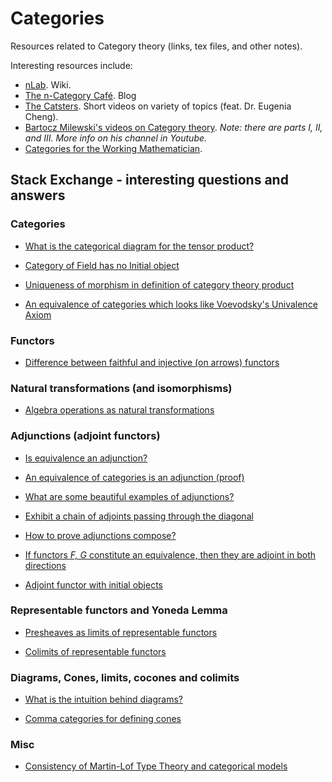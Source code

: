 # Categories
Resources related to Category theory (links, tex files, and other notes).

Interesting resources include:
- [nLab](https://ncatlab.org/nlab/show/HomePage). Wiki.
- [The n-Category Café](https://golem.ph.utexas.edu/category/). Blog
- [The Catsters](https://www.youtube.com/user/TheCatsters). Short videos on variety of topics (feat. Dr. Eugenia Cheng).
- [Bartocz Milewski's videos on Category theory](https://www.youtube.com/watch?v=I8LbkfSSR58&list=PLbgaMIhjbmEnaH_LTkxLI7FMa2HsnawM_). *Note: there are parts I, II, and III. More info on his channel in Youtube.*
- [Categories for the Working Mathematician](https://www.amazon.com/Categories-Working-Mathematician-Graduate-Mathematics/dp/0387984038).

## Stack Exchange - interesting questions and answers

### Categories

- [What is the categorical diagram for the tensor product?](https://math.stackexchange.com/questions/100633/what-is-the-categorical-diagram-for-the-tensor-product)

- [Category of Field has no Initial object](https://math.stackexchange.com/questions/81458/category-of-field-has-no-initial-object)

- [Uniqueness of morphism in definition of category theory product](https://math.stackexchange.com/questions/169023/uniqueness-of-morphism-in-definition-of-category-theory-product-etc)

- [An equivalence of categories which looks like Voevodsky's Univalence Axiom](https://math.stackexchange.com/questions/1191243/an-equivalence-of-categories-which-looks-like-voevodskys-univalence-axiom)

### Functors

- [Difference between faithful and injective (on arrows) functors](https://math.stackexchange.com/questions/839295/difference-between-being-faithful-and-being-injective-on-arrows)

### Natural transformations (and isomorphisms)

- [Algebra operations as natural transformations](https://math.stackexchange.com/questions/3152645/algebra-operations-as-natural-transformations)

### Adjunctions (adjoint functors)

- [Is equivalence an adjunction?](https://math.stackexchange.com/questions/595482/is-an-equivalence-an-adjunction)

- [An equivalence of categories is an adjunction (proof)](https://math.stackexchange.com/questions/2096446/an-equivalence-of-categories-is-an-adjunction-proof)

- [What are some beautiful examples of adjunctions?](https://math.stackexchange.com/questions/1238125/what-are-some-beautiful-examples-of-adjunctions)

- [Exhibit a chain of adjoints passing through the diagonal](https://math.stackexchange.com/questions/1873437/exhibit-a-chain-of-adjoints-passing-through-the-diagonal)

- [How to prove adjunctions compose?](https://math.stackexchange.com/questions/1315013/how-to-prove-adjunctions-compose-via-units-and-counits)

- [If functors *F, G* constitute an equivalence, then they are adjoint in both directions](https://math.stackexchange.com/questions/2336257/if-functors-f-g-constitute-an-equivalence-then-they-are-adjoint-in-both-direc)

- [Adjoint functor with initial objects](https://math.stackexchange.com/questions/629181/adjoint-functor-with-initial-objects)

### Representable functors and Yoneda Lemma

- [Presheaves as limits of representable functors](https://mathoverflow.net/questions/3165/presheaves-as-limits-of-representable-functors)

- [Colimits of representable functors](https://math.stackexchange.com/questions/736224/colimits-of-representable-functors)

### Diagrams, Cones, limits, cocones and colimits

- [What is the intuition behind diagrams?](https://math.stackexchange.com/questions/356591/category-theory-whats-the-intuition-behind-diagrams)

- [Comma categories for defining cones](https://math.stackexchange.com/questions/2545187/comma-categories-for-defining-cones)

### Misc

- [Consistency of Martin-Lof Type Theory and categorical models](https://math.stackexchange.com/questions/1573441/consistency-of-martin-l%c3%b6f-type-theory-and-categorical-models)
